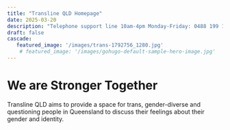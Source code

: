 ```yaml
---
title: "Transline QLD Homepage"
date: 2025-03-20
description: "Telephone support line 10am-4pm Monday-Friday: 0488 199 129"
draft: false
cascade:
   featured_image: '/images/trans-1792756_1280.jpg'
    # featured_image: '/images/gohugo-default-sample-hero-image.jpg'
---
```


# We are Stronger Together

Transline QLD aims to provide a space for trans, gender-diverse and questioning people in Queensland to discuss their feelings about their gender and identity. 




